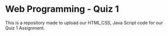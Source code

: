 # Web Programming - Quiz 1

This is a repository made to upload our HTML,CSS, Java Script code for our Quiz 1 Assignment.
